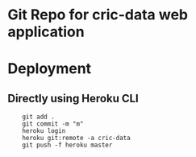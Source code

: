 # Git Repo for cric-data web application


# Deployment

## Directly using Heroku CLI

```
    git add .
    git commit -m "m"
    heroku login 
    heroku git:remote -a cric-data
    git push -f heroku master
```
